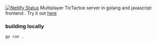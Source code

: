 [![Netlify Status](https://api.netlify.com/api/v1/badges/ff54211b-066a-4a68-8313-478e0f4593bb/deploy-status)](https://app.netlify.com/sites/tervicketactoe/deploys)
Multiplayer TicTactoe server in golang and javascript frontend . 
Try it out [here](https://tervicketactoe.netlify.app/)
### building locally
```
go run . 
```
